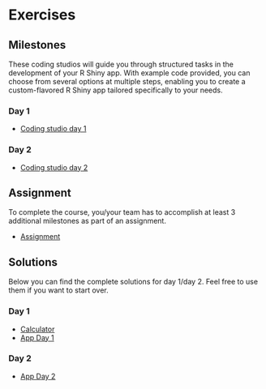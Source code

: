 # Exercises

## Milestones

These coding studios will guide you through structured tasks in the development of your R Shiny app. With example code provided, you can choose from several options at multiple steps, enabling you to create a custom-flavored R Shiny app tailored specifically to your needs.

### Day 1

- <a href="https://mictes.github.io/Shiny_Tutorial/Slides/03_Milestones_day1.html" target="_blank">Coding studio day 1</a>

### Day 2

- <a href="https://mictes.github.io/Shiny_Tutorial/Slides/04_Milestones_day2.html" target="_blank">Coding studio day 2</a>

## Assignment

To complete the course, you/your team has to accomplish at least 3 additional milestones as part of an assignment.

- <a href="https://mictes.github.io/Shiny_Tutorial/Slides/06_Milestones_Assignment.html" target="_blank">Assignment</a>


## Solutions

Below you can find the complete solutions for day 1/day 2. Feel free to use them if you want to start over.

### Day 1

- <a href="https://mictes.github.io/Shiny_Tutorial/R_Code/solutions/02_calculator_reactive.R" target="_blank">Calculator</a>
- <a href="https://mictes.github.io/Shiny_Tutorial/R_Code/solutions/03_day1.R" target="_blank">App Day 1</a>

### Day 2

- <a href="https://mictes.github.io/Shiny_Tutorial/R_Code/solutions/09_brush_zoom.R" target="_blank">App Day 2</a>